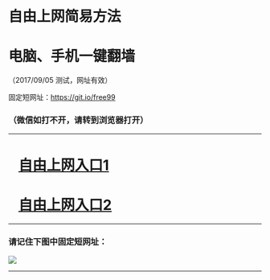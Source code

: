 ﻿# 自由上网简易方法

# 电脑、手机一键翻墙

（2017/09/05 测试，网址有效）

固定短网址：https://git.io/free99

### （微信如打不开，请转到浏览器打开）


***





# &nbsp;&nbsp; <a href="http://ft1296215800.fwq-tz1001.xyz/fwqtz01.html?t=090500110989 " target="_blank">自由上网入口1</a>
# &nbsp;&nbsp; <a href="http://ft1523424161.fwq-tz1002.xyz/fwqtz02.html?t=090500125736 " target="_blank">自由上网入口2</a>
***

### 请记住下图中固定短网址：

<img src="https://s3-us-west-2.amazonaws.com/fwq-1001/yjfq-20170905okok.png" /> 


***

